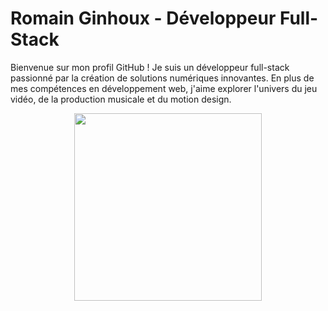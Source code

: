 # Romain Ginhoux - Développeur Full-Stack

Bienvenue sur mon profil GitHub ! Je suis un développeur full-stack passionné par la création de solutions numériques innovantes. En plus de mes compétences en développement web, j'aime explorer l'univers du jeu vidéo, de la production musicale et du motion design.

<p align="center">
  <img src="./gif_.gif" width="300"/>
</p>

<!--
**Peti6inge/Peti6inge** is a ✨ _special_ ✨ repository because its `README.md` (this file) appears on your GitHub profile.

Here are some ideas to get you started:

- 🔭 I’m currently working on ...
- 🌱 I’m currently learning ...
- 👯 I’m looking to collaborate on ...
- 🤔 I’m looking for help with ...
- 💬 Ask me about ...
- 📫 How to reach me: ...
- 😄 Pronouns: ...
- ⚡ Fun fact: ...
-->
